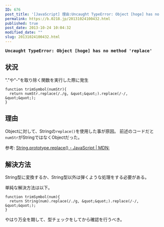 ```yaml
---
ID: 676
post_title: '[JavaScript] 理由:Uncaught TypeError: Object [hoge] has no method &#8216;replace&#8217;'
permalink: https://b.0218.jp/20131024100432.html
published: true
post_date: 2013-10-24 10:04:32
modified_date: ""
slug: 20131024100432.html
---
```

<pre><strong>Uncaught TypeError: Object [hoge] has no method 'replace'</strong></pre>
<!--more-->
## 状況
"."や"-"を取り除く関数を実行した際に発生

```language-javascript
function trimSymbol(numStr){
  return numStr.replace(/./g, &quot;&quot;).replace(/-/, &quot;&quot;);
}
```

## 理由
Objectに対して、Stringの`replace()`を使用した事が原因。
前述のコードだと`numStr`がStringではなくObjectだった。

参考: [String.prototype.replace() - JavaScript | MDN:](https://developer.mozilla.org/ja/docs/Web/JavaScript/Reference/Global_Objects/String/replace)

## 解決方法
String型に変換するか、String型以外は弾くような処理をする必要がある。

単純な解決方法は以下。
```language-javascript
function trimSymbol(num){
  return String(num).replace(/./g, &quot;&quot;).replace(/-/, &quot;&quot;);
}
```
やはり万全を期して、型チェックをしてから確認を行うべき。